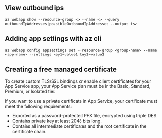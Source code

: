 ## View outbound ips

`az webapp show --resource-group <> --name <> --query outboundIpAddresses|possibleOutboundIpAddresses --output tsv`

## Adding app settings with az cli

`az webapp config appsettings set --resource-group <group-name> --name <app-name> --settings key1=value1 key2=value2`

## Creating a free managed certificate

To create custom TLS/SSL bindings or enable client certificates for your App Service app, your App Service plan must be in the Basic, Standard, Premium, or Isolated tier.

If you want to use a private certificate in App Service, your certificate must meet the following requirements:

- Exported as a password-protected PFX file, encrypted using triple DES.
- Contains private key at least 2048 bits long.
- Contains all intermediate certificates and the root certificate in the certificate chain.
